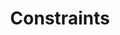 ---
title: "Constraints"
metaTitle: "PostgreSQL Constraints | PostgreSQL Tutorial"
metaDescription: ""
---